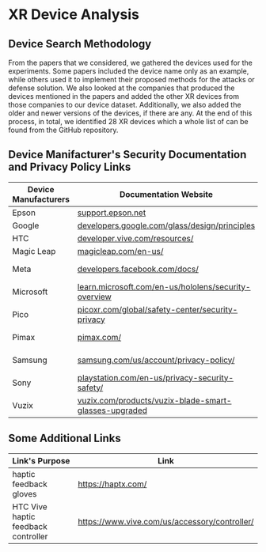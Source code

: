 # XR Device Analysis

## Device Search Methodology

From the papers that we considered, we gathered the devices used for the experiments. Some papers included the device name only as an example, while others used it to implement their proposed methods for the attacks or defense solution. We also looked at the companies that produced the devices mentioned in the papers and added the other XR devices from those companies to our device dataset. Additionally, we also added the older and newer versions of the devices, if there are any. At the end of this process, in total, we identified 28 XR devices which a whole list of can be found from the GitHub repository.

## Device Manifacturer's Security Documentation and Privacy Policy Links

| Device Manufacturers | Documentation Website | Privacy Policy |
| -------------------- | --------------------- | -------------- |
| Epson | [support.epson.net](https://support.epson.net) | [epson.com/privacy-policy/](https://epson.com/privacy-policy/) |
| Google | [developers.google.com/glass/design/principles](https://developers.google.com/glass/design/principles) | [policies.google.com/privacy](https://policies.google.com/privacy) |
| HTC | [developer.vive.com/resources/](https://developer.vive.com/resources/) | [htcinc.com/privacy-policy/](https://www.htcinc.com/privacy-policy/) |
| Magic Leap | [magicleap.com/en-us/](https://www.magicleap.com/en-us/) | [magicleap.com/privacy-policy](https://www.magicleap.com/privacy-policy) |
| Meta | [developers.facebook.com/docs/](https://developers.facebook.com/docs/) | [meta.com/legal/quest/privacy-policy-for-oculus-account-users/](https://www.meta.com/legal/quest/privacy-policy-for-oculus-account-users/) |
| Microsoft | [learn.microsoft.com/en-us/hololens/security-overview](https://learn.microsoft.com/en-us/hololens/security-overview) | [learn.microsoft.com/en-us/hololens/hololens2-privacy](https://learn.microsoft.com/en-us/hololens/hololens2-privacy) |
| Pico | [picoxr.com/global/safety-center/security-privacy](https://www.picoxr.com/global/safety-center/security-privacy) | [picoxr.com/global/legal/privacy-policy](https://www.picoxr.com/global/legal/privacy-policy) |
| Pimax | [pimax.com/](https://pimax.com/) | [affiliate.pimax.com/program-legal/privacy](https://affiliate.pimax.com/program-legal/privacy) |
| Samsung | [samsung.com/us/account/privacy-policy/](https://www.samsung.com/us/account/privacy-policy/) | [samsung.com/us/account/privacy-policy/](https://www.samsung.com/us/account/privacy-policy/) |
| Sony | [playstation.com/en-us/privacy-security-safety/](https://www.playstation.com/en-us/privacy-security-safety/) | [electronics.sony.com/privacy-policy](https://electronics.sony.com/privacy-policy) |
| Vuzix | [vuzix.com/products/vuzix-blade-smart-glasses-upgraded](https://www.vuzix.com/products/vuzix-blade-smart-glasses-upgraded) | [vuzix.com/pages/privacy-policy](https://www.vuzix.com/pages/privacy-policy) |


## Some Additional Links

|Link's Purpose| Link|
| -------------------- | --------------------- | 
| haptic feedback gloves | https://haptx.com/ | 
| HTC Vive haptic feedback controller | https://www.vive.com/us/accessory/controller/| 
